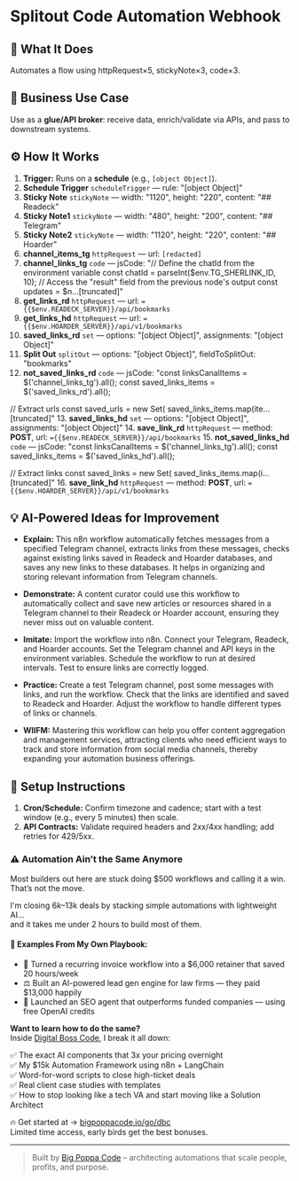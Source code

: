 # Splitout Code Automation Webhook
## 🚀 What It Does
Automates a flow using httpRequest×5, stickyNote×3, code×3.

## 💼 Business Use Case
Use as a **glue/API broker**: receive data, enrich/validate via APIs, and pass to downstream systems.

## ⚙️ How It Works
1. **Trigger:** Runs on a **schedule** (e.g., `[object Object]`).
2. **Schedule Trigger** `scheduleTrigger` — rule: "[object Object]"
3. **Sticky Note** `stickyNote` — width: "1120", height: "220", content: "## Readeck"
4. **Sticky Note1** `stickyNote` — width: "480", height: "200", content: "## Telegram"
5. **Sticky Note2** `stickyNote` — width: "1120", height: "220", content: "## Hoarder"
6. **channel_items_tg** `httpRequest` — url: `[redacted]`
7. **channel_links_tg** `code` — jsCode: "// Define the chatId from the environment variable
const chatId = parseInt($env.TG_SHERLINK_ID, 10);
// Access the "result" field from the previous node's output
const updates = $n…[truncated]"
8. **get_links_rd** `httpRequest` — url: `={{$env.READECK_SERVER}}/api/bookmarks`
9. **get_links_hd** `httpRequest` — url: `={{$env.HOARDER_SERVER}}/api/v1/bookmarks`
10. **saved_links_rd** `set` — options: "[object Object]", assignments: "[object Object]"
11. **Split Out** `splitOut` — options: "[object Object]", fieldToSplitOut: "bookmarks"
12. **not_saved_links_rd** `code` — jsCode: "const linksCanalItems = $('channel_links_tg').all();
const saved_links_items = $('saved_links_rd').all();

// Extract urls
const saved_urls = new Set(
    saved_links_items.map(ite…[truncated]"
13. **saved_links_hd** `set` — options: "[object Object]", assignments: "[object Object]"
14. **save_link_rd** `httpRequest` — method: **POST**, url: `={{$env.READECK_SERVER}}/api/bookmarks`
15. **not_saved_links_hd** `code` — jsCode: "const linksCanalItems = $('channel_links_tg').all();
const saved_links_items = $('saved_links_hd').all();

// Extract links
const saved_links = new Set(
    saved_links_items.map(i…[truncated]"
16. **save_link_hd** `httpRequest` — method: **POST**, url: `={{$env.HOARDER_SERVER}}/api/v1/bookmarks`

## 💡 AI-Powered Ideas for Improvement
- **Explain:** This n8n workflow automatically fetches messages from a specified Telegram channel, extracts links from these messages, checks against existing links saved in Readeck and Hoarder databases, and saves any new links to these databases. It helps in organizing and storing relevant information from Telegram channels.

- **Demonstrate:** A content curator could use this workflow to automatically collect and save new articles or resources shared in a Telegram channel to their Readeck or Hoarder account, ensuring they never miss out on valuable content.

- **Imitate:** Import the workflow into n8n. Connect your Telegram, Readeck, and Hoarder accounts. Set the Telegram channel and API keys in the environment variables. Schedule the workflow to run at desired intervals. Test to ensure links are correctly logged.

- **Practice:** Create a test Telegram channel, post some messages with links, and run the workflow. Check that the links are identified and saved to Readeck and Hoarder. Adjust the workflow to handle different types of links or channels.

- **WIIFM:** Mastering this workflow can help you offer content aggregation and management services, attracting clients who need efficient ways to track and store information from social media channels, thereby expanding your automation business offerings.

## 🔧 Setup Instructions
1. **Cron/Schedule:** Confirm timezone and cadence; start with a test window (e.g., every 5 minutes) then scale.
2. **API Contracts:** Validate required headers and 2xx/4xx handling; add retries for 429/5xx.

### ⚠️ Automation Ain’t the Same Anymore

Most builders out here are stuck doing $500 workflows and calling it a win.  
That’s not the move.  

I'm closing $6k–$13k deals by stacking simple automations with lightweight AI...  
and it takes me under 2 hours to build most of them.

#### 🧠 Examples From My Own Playbook:
- 🔁 Turned a recurring invoice workflow into a $6,000 retainer that saved 20 hours/week  
- ⚖️ Built an AI-powered lead gen engine for law firms — they paid $13,000 happily  
- 🚀 Launched an SEO agent that outperforms funded companies — using free OpenAI credits  

**Want to learn how to do the same?**  
Inside [Digital Boss Code](https://bigpoppacode.io/go/dbc), I break it all down:

✅ The exact AI components that 3x your pricing overnight  
✅ My $15k Automation Framework using n8n + LangChain  
✅ Word-for-word scripts to close high-ticket deals  
✅ Real client case studies with templates  
✅ How to stop looking like a tech VA and start moving like a Solution Architect  

🔥 Get started at → [bigpoppacode.io/go/dbc](https://bigpoppacode.io/go/dbc)  
Limited time access, early birds get the best bonuses.

---
> Built by [Big Poppa Code](https://bigpoppacode.io) – architecting automations that scale people, profits, and purpose.
